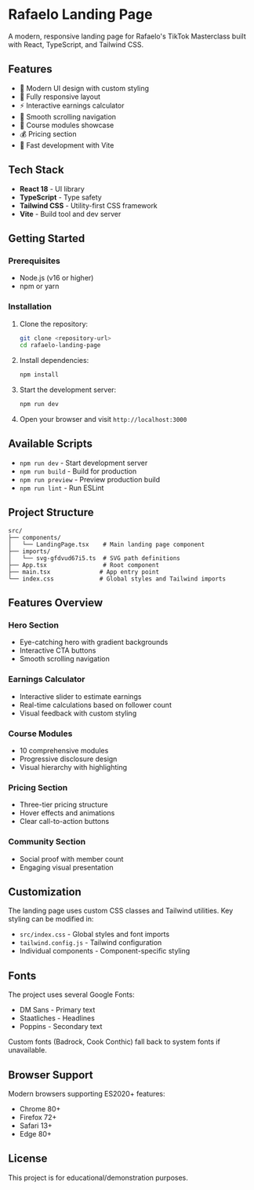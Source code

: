 # Rafaelo Landing Page

A modern, responsive landing page for Rafaelo's TikTok Masterclass built with React, TypeScript, and Tailwind CSS.

## Features

- 🎨 Modern UI design with custom styling
- 📱 Fully responsive layout
- ⚡ Interactive earnings calculator
- 🎯 Smooth scrolling navigation
- 🎪 Course modules showcase
- 💰 Pricing section
- 🚀 Fast development with Vite

## Tech Stack

- **React 18** - UI library
- **TypeScript** - Type safety
- **Tailwind CSS** - Utility-first CSS framework
- **Vite** - Build tool and dev server

## Getting Started

### Prerequisites

- Node.js (v16 or higher)
- npm or yarn

### Installation

1. Clone the repository:
   ```bash
   git clone <repository-url>
   cd rafaelo-landing-page
   ```

2. Install dependencies:
   ```bash
   npm install
   ```

3. Start the development server:
   ```bash
   npm run dev
   ```

4. Open your browser and visit `http://localhost:3000`

## Available Scripts

- `npm run dev` - Start development server
- `npm run build` - Build for production
- `npm run preview` - Preview production build
- `npm run lint` - Run ESLint

## Project Structure

```
src/
├── components/
│   └── LandingPage.tsx    # Main landing page component
├── imports/
│   └── svg-gfdvud67i5.ts  # SVG path definitions
├── App.tsx                # Root component
├── main.tsx              # App entry point
└── index.css             # Global styles and Tailwind imports
```

## Features Overview

### Hero Section
- Eye-catching hero with gradient backgrounds
- Interactive CTA buttons
- Smooth scrolling navigation

### Earnings Calculator
- Interactive slider to estimate earnings
- Real-time calculations based on follower count
- Visual feedback with custom styling

### Course Modules
- 10 comprehensive modules
- Progressive disclosure design
- Visual hierarchy with highlighting

### Pricing Section
- Three-tier pricing structure
- Hover effects and animations
- Clear call-to-action buttons

### Community Section
- Social proof with member count
- Engaging visual presentation

## Customization

The landing page uses custom CSS classes and Tailwind utilities. Key styling can be modified in:

- `src/index.css` - Global styles and font imports
- `tailwind.config.js` - Tailwind configuration
- Individual components - Component-specific styling

## Fonts

The project uses several Google Fonts:
- DM Sans - Primary text
- Staatliches - Headlines
- Poppins - Secondary text

Custom fonts (Badrock, Cook Conthic) fall back to system fonts if unavailable.

## Browser Support

Modern browsers supporting ES2020+ features:
- Chrome 80+
- Firefox 72+
- Safari 13+
- Edge 80+

## License

This project is for educational/demonstration purposes.
